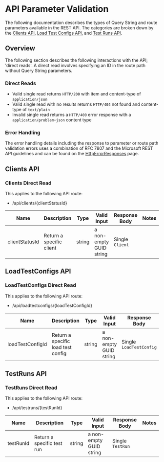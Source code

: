 # API Parameter Validation

The following documentation describes the types of Query String and route parameters available in the REST API. The categories are broken down by the [Clients API](#Clients-API), [Load Test Configs API](#Load-Test-Configs-API), and [Test Runs API](#Test-Runs-API).

## Overview

The following section describes the following interactions with the API; 'direct reads'. A direct read involves specifying an ID in the route path without Query String parameters.

### Direct Reads

- Valid single read returns `HTTP/200` with item and content-type of `application/json`
- Valid single read with no results returns `HTTP/404` not found and content-type of `text/plain`
- Invalid single read returns a `HTTP/400` error response with a `application/problem+json` content type

### Error Handling

The error handling details including the response to parameter or route path validation errors uses a combination of RFC 7807 and the Microsoft REST API guidelines and can be found on the [HttpErrorResponses](HttpErrorResponses.md) page.

## Clients API

### Clients Direct Read

This applies to the following API route:

- /api/clients/{clientStatusId}

|   Name            |  Description                 |  Type    |  Valid Input              |  Response Body      |  Notes  |
|   ----            |  -----------                 |  ----    |  -----------              |  -------------      |  -----  |
|   clientStatusId  |  Return a specific client    |  string  |  a non-empty GUID string  |  Single `Client`    |         |

## LoadTestConfigs API

### LoadTestConfigs Direct Read

This applies to the following API route:

- /api/loadtestconfigs/{loadTestConfigId}

|   Name            |  Description                             |  Type    |  Valid Input              |  Response Body            |  Notes  |
|   ----            |  -----------                             |  ----    |  -----------              |  -------------            |  -----  |
|   loadTestConfigId  |  Return a specific load test config    |  string  |  a non-empty GUID string  |  Single `LoadTestConfig`  |         |

## TestRuns API

### TestRuns Direct Read

This applies to the following API route:

- /api/testruns/{testRunId}

|   Name       |  Description                   |  Type    |  Valid Input              |  Response Body       |  Notes  |
|   ----       |  -----------                   |  ----    |  -----------              |  -------------       |  -----  |
|   testRunId  |  Return a specific test run    |  string  |  a non-empty GUID string  |  Single `TestRun`    |         |
